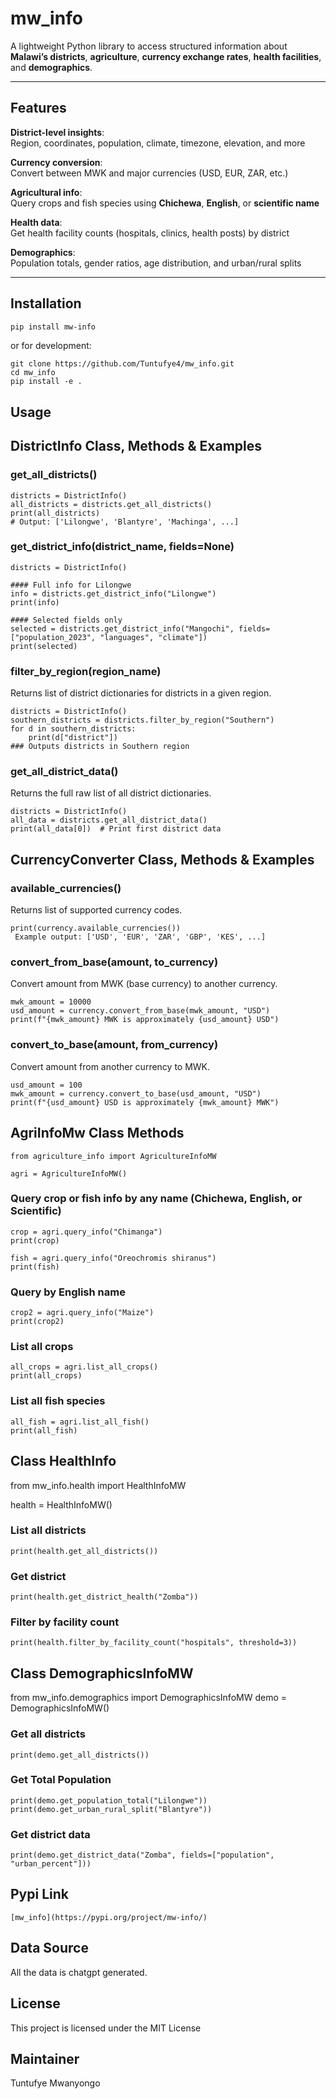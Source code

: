 # mw_info

A lightweight Python library to access structured information about **Malawi’s districts**, **agriculture**, **currency exchange rates**,
**health facilities**, and **demographics**.


---

## Features

**District-level insights**:  
Region, coordinates, population, climate, timezone, elevation, and more

**Currency conversion**:  
Convert between MWK and major currencies (USD, EUR, ZAR, etc.)

**Agricultural info**:  
Query crops and fish species using **Chichewa**, **English**, or **scientific name**

**Health data**:  
Get health facility counts (hospitals, clinics, health posts) by district

**Demographics**:  
Population totals, gender ratios, age distribution, and urban/rural splits

---

## Installation

```bash
pip install mw-info
```
or for development:

```
git clone https://github.com/Tuntufye4/mw_info.git
cd mw_info
pip install -e .
```

## Usage

## DistrictInfo Class, Methods & Examples

### get_all_districts()

```
districts = DistrictInfo()
all_districts = districts.get_all_districts()
print(all_districts)
# Output: ['Lilongwe', 'Blantyre', 'Machinga', ...]

```

### get_district_info(district_name, fields=None)

```
districts = DistrictInfo()

#### Full info for Lilongwe
info = districts.get_district_info("Lilongwe")
print(info)

#### Selected fields only
selected = districts.get_district_info("Mangochi", fields=["population_2023", "languages", "climate"])
print(selected)

```

### filter_by_region(region_name)

Returns list of district dictionaries for districts in a given region.

```
districts = DistrictInfo()
southern_districts = districts.filter_by_region("Southern")
for d in southern_districts:
    print(d["district"])
### Outputs districts in Southern region
```

### get_all_district_data()

Returns the full raw list of all district dictionaries.

```
districts = DistrictInfo()
all_data = districts.get_all_district_data()
print(all_data[0])  # Print first district data

```

## CurrencyConverter Class, Methods & Examples

### available_currencies()

Returns list of supported currency codes.

```
print(currency.available_currencies())
 Example output: ['USD', 'EUR', 'ZAR', 'GBP', 'KES', ...]

```

### convert_from_base(amount, to_currency)

Convert amount from MWK (base currency) to another currency.

```
mwk_amount = 10000
usd_amount = currency.convert_from_base(mwk_amount, "USD")
print(f"{mwk_amount} MWK is approximately {usd_amount} USD")

```

### convert_to_base(amount, from_currency)

Convert amount from another currency to MWK.

```
usd_amount = 100
mwk_amount = currency.convert_to_base(usd_amount, "USD")
print(f"{usd_amount} USD is approximately {mwk_amount} MWK")

```

## AgriInfoMw Class Methods

```
from agriculture_info import AgricultureInfoMW

agri = AgricultureInfoMW()

```

### Query crop or fish info by any name (Chichewa, English, or Scientific)

```
crop = agri.query_info("Chimanga")
print(crop)

fish = agri.query_info("Oreochromis shiranus")
print(fish)
```

### Query by English name

```
crop2 = agri.query_info("Maize")
print(crop2)

```
### List all crops

```
all_crops = agri.list_all_crops()
print(all_crops)

```

### List all fish species

```
all_fish = agri.list_all_fish()
print(all_fish)

```

## Class HealthInfo

from mw_info.health import HealthInfoMW

health = HealthInfoMW()

### List all districts

```
print(health.get_all_districts())
```

### Get district 

```
print(health.get_district_health("Zomba"))
```

### Filter by facility count

```
print(health.filter_by_facility_count("hospitals", threshold=3))
```
## Class DemographicsInfoMW

from mw_info.demographics import DemographicsInfoMW
demo = DemographicsInfoMW()

### Get all districts
```
print(demo.get_all_districts())
```

### Get Total Population

```
print(demo.get_population_total("Lilongwe"))
print(demo.get_urban_rural_split("Blantyre"))
```
### Get district data

```
print(demo.get_district_data("Zomba", fields=["population", "urban_percent"]))
```

## Pypi Link
```
[mw_info](https://pypi.org/project/mw-info/)
```

## Data Source

All the data is chatgpt generated.

## License

This project is licensed under the MIT License

## Maintainer

Tuntufye Mwanyongo
